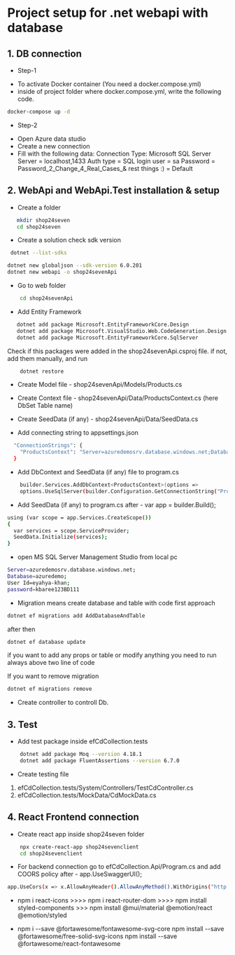 # Project setup for .net webapi with database
## 1. DB connection
* Step-1
- To activate Docker container (You need a docker.compose.yml)
- inside of project folder where docker.compose.yml, write the following code.
```bash
docker-compose up -d
```
* Step-2 
- Open Azure data studio
- Create a new connection
- Fill with the following data:
    Connection Type: Microsoft SQL Server
    Server = localhost,1433
    Auth type = SQL login
    user = sa
    Password = Password_2_Change_4_Real_Cases_&
    rest things :) = Default

## 2. WebApi  and WebApi.Test installation & setup
- Create a folder
 ```bash 
    mkdir shop24seven
    cd shop24seven 
 ```

- Create a solution
check sdk version 
```bash 
 dotnet --list-sdks
 ````

 ```bash 
dotnet new globaljson --sdk-version 6.0.201
dotnet new webapi -o shop24sevenApi
 ```
- Go to web folder
```bash 
    cd shop24sevenApi 
 ```
- Add Entity Framework
```bash 
   dotnet add package Microsoft.EntityFrameworkCore.Design
   dotnet add package Microsoft.VisualStudio.Web.CodeGeneration.Design
   dotnet add package Microsoft.EntityFrameworkCore.SqlServer
 ```
Check if this packages were added in the shop24sevenApi.csproj file. if not, add them manually, and run 
```bash 
    dotnet restore 
 ```
- Create Model file - shop24sevenApi/Models/Products.cs

- Create Context file - shop24sevenApi/Data/ProductsContext.cs
      (here DbSet<Modelname> Table name)

- Create SeedData (if any) - shop24sevenApi/Data/SeedData.cs 

- Add connecting string to appsettings.json
```bash 
  "ConnectionStrings": {
    "ProductsContext": "Server=azuredemosrv.database.windows.net;Database=azuredemo;User Id=eyahya-khan;password=kbaree123BD111"
  }
```
- Add DbContext and SeedData (if any) file to program.cs 
```bash
    builder.Services.AddDbContext<ProductsContext>(options =>
    options.UseSqlServer(builder.Configuration.GetConnectionString("ProductsContext")));
```
- Add SeedData (if any) to program.cs after - var app = builder.Build();
```bash
using (var scope = app.Services.CreateScope())
{
  var services = scope.ServiceProvider;
  SeedData.Initialize(services);
}
```
- open MS SQL Server Management Studio from local pc
```bash
Server=azuredemosrv.database.windows.net;
Database=azuredemo;
User Id=eyahya-khan;
password=kbaree123BD111
```

- Migration means create database and table with code first approach
```bash
dotnet ef migrations add AddDatabaseAndTable
```
after then
```bash
dotnet ef database update
```
if you want to add any props or table or modify anything you need to run always above two line of code

If you want to remove migration
```bash
dotnet ef migrations remove
```
- Create controller to controll Db.

## 3. Test
- Add test package inside efCdCollection.tests
```bash
    dotnet add package Moq --version 4.18.1
    dotnet add package FluentAssertions --version 6.7.0
```
- Create testing file 
1. efCdCollection.tests/System/Controllers/TestCdController.cs
2. efCdCollection.tests/MockData/CdMockData.cs


## 4. React Frontend connection
- Create react app inside shop24seven folder
```bash
    npx create-react-app shop24sevenclient
    cd shop24sevenclient
```
- For backend connection go to efCdCollection.Api/Program.cs and add COORS policy after - app.UseSwaggerUI();
```bash
app.UseCors(x => x.AllowAnyHeader().AllowAnyMethod().WithOrigins("http://localhost:3000"));
```

- npm i react-icons  >>>>  npm i react-router-dom >>>> npm install styled-components >>> npm install @mui/material @emotion/react @emotion/styled

- npm i --save @fortawesome/fontawesome-svg-core
npm install --save @fortawesome/free-solid-svg-icons
npm install --save @fortawesome/react-fontawesome






